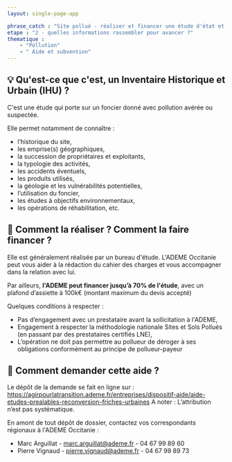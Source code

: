 ```yaml
---
layout: single-page-app

phrase_catch : "Site pollué - réaliser et financer une étude d'état et d'historique du site avec l'ADEME Occitanie "
etape : "2 - quelles informations rassembler pour avancer ?"
thematique :
    - "Pollution"
    - " Aide et subvention"
---
```

  
## 💡 Qu'est-ce que c'est, un Inventaire Historique et Urbain (IHU) ?

C'est une étude qui porte sur un foncier donné avec pollution avérée ou suspectée. 

Elle permet notamment de connaître : 
- l’historique du site, 
- les emprise(s) géographiques, 
- la succession de propriétaires et exploitants, 
- la typologie des activités, 
- les accidents éventuels, 
- les produits utilisés, 
- la géologie et les vulnérabilités potentielles, 
- l’utilisation du foncier, 
- les études à objectifs environnementaux, 
- les opérations de réhabilitation, etc.


## 🚀 Comment la réaliser ? Comment la faire financer ?

Elle est généralement réalisée par un bureau d'étude. L'ADEME Occitanie peut vous aider à la rédaction du cahier des charges et vous accompagner dans la relation avec lui.


Par ailleurs, **l'ADEME peut financer jusqu’à 70% de l'étude**, avec un plafond d’assiette à 100k€ (montant maximum du devis accepté)

Quelques conditions à respecter : 
- Pas d’engagement avec un prestataire avant la sollicitation à l'ADEME,
- Engagement à respecter la méthodologie nationale Sites et Sols Pollués (en passant par des prestataires certifiés LNE), 
- L’opération ne doit pas permettre au pollueur de déroger à ses obligations conformément au principe de pollueur-payeur


## 📨 Comment demander cette aide ?
Le dépôt de la demande se fait en ligne sur : https://agirpourlatransition.ademe.fr/entreprises/dispositif-aide/aide-etudes-prealables-reconversion-friches-urbaines
A noter : L’attribution n’est pas systématique.

En amont de tout dépôt de dossier, contactez vos correspondants régionaux à l'ADEME Occitanie :
- Marc Arguillat - marc.arguillat@ademe.fr - 04 67 99 89 60
- Pierre Vignaud - pierre.vignaud@ademe.fr - 04 67 99 89 73


